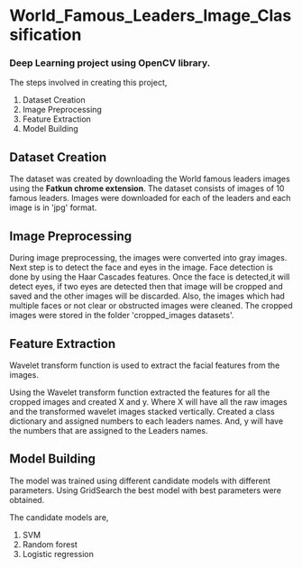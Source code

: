 # World_Famous_Leaders_Image_Classification
### Deep Learning project using OpenCV library.

The steps involved in creating this project,
1. Dataset Creation
2. Image Preprocessing 
3. Feature Extraction
4. Model Building

## Dataset Creation

The dataset was created by downloading the World famous leaders images using the **Fatkun chrome extension**. 
The dataset consists of images of 10 famous leaders. Images were downloaded for each of the leaders and each image is in 'jpg' format.

## Image Preprocessing

During image preprocessing, the images were converted into gray images. Next step is to detect the face and eyes in the image. Face detection is done by using the Haar Cascades features.
Once the face is detected,it will detect eyes, if two eyes are detected then that image will be cropped and saved and the other images will be discarded.
Also, the images which had multiple faces or not clear or obstructed images were cleaned. 
The cropped images were stored in the folder 'cropped_images datasets'. 

## Feature Extraction

Wavelet transform function is used to extract the facial features from the images.

Using the Wavelet transform function extracted the features for all the cropped images and created X and y.
Where X will have all the raw images and the transformed wavelet images stacked vertically. 
Created a class dictionary and assigned numbers to each leaders names. And, y will have the numbers that are assigned to the Leaders names.

## Model Building

The model was trained using different candidate models with different parameters. Using GridSearch the best model with best parameters were obtained.

The candidate models are,
1. SVM
2. Random forest
3. Logistic regression

